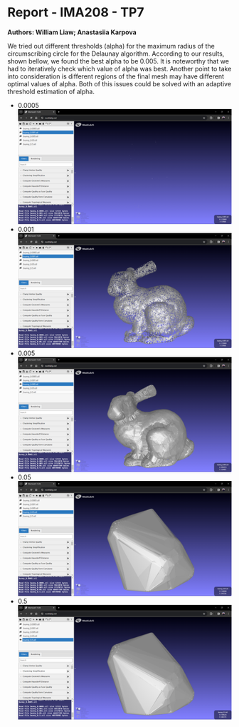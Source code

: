 # Report - IMA208 - TP7

**Authors: William Liaw; Anastasiia Karpova**

We tried out different thresholds (alpha) for the maximum radius of the circumscribing circle for the Delaunay algorithm. According to our results, shown bellow, we found the best alpha to be 0.005. It is noteworthy that we had to iteratively check which value of alpha was best. Another point to take into consideration is different regions of the final mesh may have different optimal values of alpha. Both of this issues could be solved with an adaptive threshold estimation of alpha.

- 0.0005
  ![alt text](image-4.png)
- 0.001
  ![alt text](image-3.png)
- 0.005
  ![alt text](image-2.png)
- 0.05
  ![alt text](image-1.png)
- 0.5
  ![alt text](image.png)
